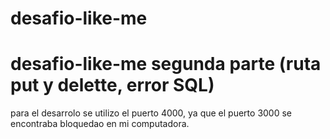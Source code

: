 # desafio-like-me
# desafio-like-me segunda parte (ruta put y delette, error SQL)
para el desarrolo se utilizo el puerto 4000, ya que el puerto 3000
se encontraba bloquedao en mi computadora.